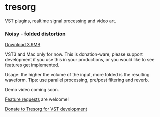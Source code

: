 # tresorg 

VST plugins, realtime signal processing and video art.


### Noisy - folded distortion

[Download 3.9MB](https://tresorg.com/vst/Noisy.vst3.zip)

VST3 and Mac only for now. This is donation-ware, please support development if you use this in your productions, or you would like to see features get implemented.

Usage: the higher the volume of the input, more folded is the resulting waveform. Tips: use parallel processing, pre/post filtering and reverb.    

Demo video coming soon.

[Feature requests](https://github.com/tresorg/tresorg.github.io/issues) are welcome! 

[Donate to Tresorg for VST development](https://www.paypal.com/donate?hosted_button_id=Q8C6DC6VXSEXE) 
 
 
